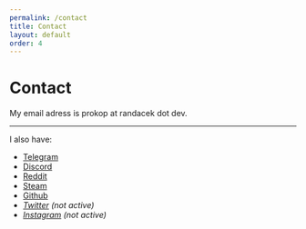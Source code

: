 ```yaml
---
permalink: /contact
title: Contact
layout: default
order: 4
---
```

# Contact
My email adress is prokop at <!-- ramdom@gmail.com comment@lol.com --> randacek dot dev.  

***

I also have:  

- [Telegram](https://t.me/prokoprandacek)
- <a href="#" onclick="alert('Proicop#3264')">Discord</a>
- [Reddit](https://www.reddit.com/user/proiicop)
- [Steam](https://steamcommunity.com/id/proicop)
- [Github](https://github.com/ProkopRandacek)
- *[Twitter](https://twitter.com/prokop_randacek) (not active)*
- *[Instagram](https://www.instagram.com/prokoprandacek) (not active)*
